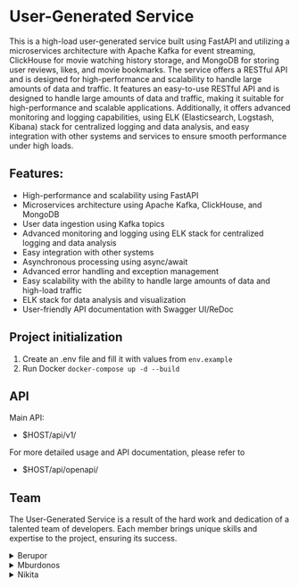 # User-Generated Service
This is a high-load user-generated service built using FastAPI and utilizing a microservices architecture with Apache Kafka for event streaming, ClickHouse for movie watching history storage, and MongoDB for storing user reviews, likes, and movie bookmarks. The service offers a RESTful API and is designed for high-performance and scalability to handle large amounts of data and traffic. It features an easy-to-use RESTful API and is designed to handle large amounts of data and traffic, making it suitable for high-performance and scalable applications. Additionally, it offers advanced monitoring and logging capabilities, using ELK (Elasticsearch, Logstash, Kibana) stack for centralized logging and data analysis, and easy integration with other systems and services to ensure smooth performance under high loads.

## Features:
- High-performance and scalability using FastAPI
- Microservices architecture using Apache Kafka, ClickHouse, and MongoDB
- User data ingestion using Kafka topics
- Advanced monitoring and logging using ELK stack for centralized logging and data analysis
- Easy integration with other systems
- Asynchronous processing using async/await
- Advanced error handling and exception management
- Easy scalability with the ability to handle large amounts of data and high-load traffic
- ELK stack for data analysis and visualization
- User-friendly API documentation with Swagger UI/ReDoc

## Project initialization
1. Create an .env file and fill it with values from `env.example`
2. Run Docker `docker-compose up -d --build`

## API
Main API:
- $HOST/api/v1/

For more detailed usage and API documentation, please refer to
- $HOST/api/openapi/

## Team

The User-Generated Service is a result of the hard work and dedication of a talented team of developers. Each member brings unique skills and expertise to the project, ensuring its success.


<details>
<summary>Berupor</summary>

---
Berupor is a true expert in distributed systems and high-performance architectures. With a deep understanding of Kafka and MongoDB, he drives the core business logic of the User-Generated Service, ensuring its reliability and scalability. Additionally, his expertise in testing and CI processes ensures that the service is of the highest quality.
</details>
<details>
<summary>Mburdonos</summary>

---
Maxim is a talented API designer and developer, with a passion for creating user-friendly and intuitive interfaces. He is responsible for the development of the RESTful API, as well as the documentation, which makes it easy for developers to integrate the service into their own applications. With his experience in MongoDB and Kafka, Maxim ensures that the service runs smoothly and can handle high loads.

</details><details>
<summary>Nikita</summary>

---
Nikita is a data specialist, with a deep understanding of how to store and analyze large amounts of data. He is responsible for integrating the service with ClickHouse, which allows for efficient storage and analysis of movie watching history. Additionally, his work with ELK ensures that the service has robust monitoring and logging capabilities, making it easy to diagnose and resolve issues as they arise.
</details>
